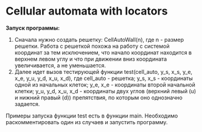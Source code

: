 # Cellular automata with locators

**Запуск программы:**
1. Сначала нужно создать решетку: CellAutoWall(n), где n - размер решетки. Работа с решеткой похожа на работу с системой координат за тем исключением, что начало координат находится в верхнем левом углу и что при движении вниз координата увеличивается, а не уменьшается.
2. Далее идет вызов тестирующей функции test(cell_auto, y_s, x_s, y_e, x_e, y_u, y_d, x_u, x_d), где cell_auto - решетка; y_s, x_s - координаты одной из начальных клеток; y_e, x_e - координаты второй начальной клетки; y_u, y_d, x_u, x_d - координаты двух углов (верхний левый (u) и нижний правый (d)) препятствия, по которым оно однозначно задается.

Примеры запуска функции test есть в функции main. Необходимо раскомментировать один из случаев и запустить программу.
